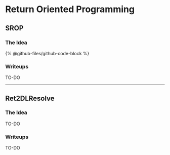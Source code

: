 # Return Oriented Programming

## SROP

### The Idea

{% @github-files/github-code-block %}

### Writeups

TO-DO

***

## Ret2DLResolve

### The Idea

TO-DO

### Writeups

TO-DO
